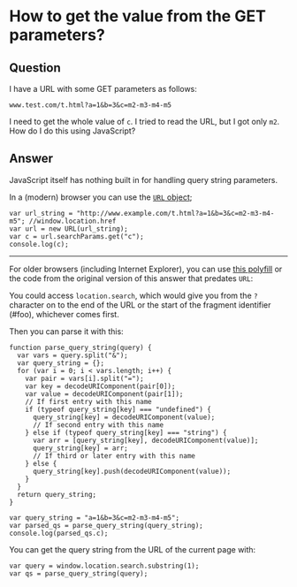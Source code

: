 
# How to get the value from the GET parameters?

## Question
        
I have a URL with some GET parameters as follows:

    www.test.com/t.html?a=1&b=3&c=m2-m3-m4-m5 
    

I need to get the whole value of `c`. I tried to read the URL, but I got only `m2`. How do I do this using JavaScript?

## Answer
        
JavaScript itself has nothing built in for handling query string parameters.

In a (modern) browser you can use the [`URL` object](https://developer.mozilla.org/en-US/docs/Web/API/URLSearchParams);

    var url_string = "http://www.example.com/t.html?a=1&b=3&c=m2-m3-m4-m5"; //window.location.href
    var url = new URL(url_string);
    var c = url.searchParams.get("c");
    console.log(c);

* * *

For older browsers (including Internet Explorer), you can use [this polyfill](https://github.com/github/url-polyfill) or the code from the original version of this answer that predates `URL`:

You could access `location.search`, which would give you from the `?` character on to the end of the URL or the start of the fragment identifier (#foo), whichever comes first.

Then you can parse it with this:

    function parse_query_string(query) {
      var vars = query.split("&");
      var query_string = {};
      for (var i = 0; i < vars.length; i++) {
        var pair = vars[i].split("=");
        var key = decodeURIComponent(pair[0]);
        var value = decodeURIComponent(pair[1]);
        // If first entry with this name
        if (typeof query_string[key] === "undefined") {
          query_string[key] = decodeURIComponent(value);
          // If second entry with this name
        } else if (typeof query_string[key] === "string") {
          var arr = [query_string[key], decodeURIComponent(value)];
          query_string[key] = arr;
          // If third or later entry with this name
        } else {
          query_string[key].push(decodeURIComponent(value));
        }
      }
      return query_string;
    }
    
    var query_string = "a=1&b=3&c=m2-m3-m4-m5";
    var parsed_qs = parse_query_string(query_string);
    console.log(parsed_qs.c);

You can get the query string from the URL of the current page with:

    var query = window.location.search.substring(1);
    var qs = parse_query_string(query);
